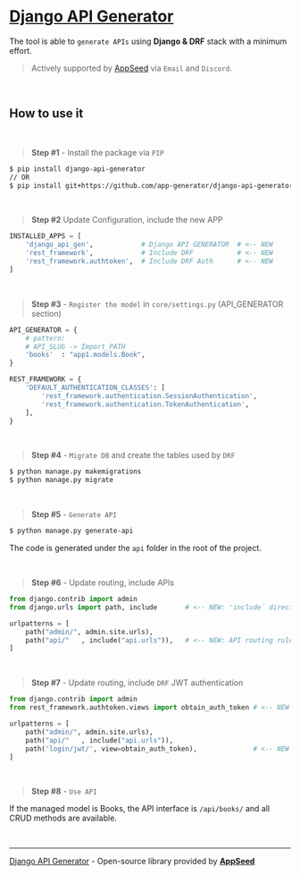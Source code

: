 # [Django API Generator](https://github.com/app-generator/django-api-generator)

The tool is able to `generate APIs` using **Django & DRF** stack with a minimum effort.

> Actively supported by [AppSeed](https://appseed.us/) via `Email` and `Discord`.

<br />

## How to use it

<br />

> **Step #1** - Install the package via `PIP` 

```bash
$ pip install django-api-generator
// OR
$ pip install git+https://github.com/app-generator/django-api-generator.git
```

<br />

> **Step #2** Update Configuration, include the new APP

```python
INSTALLED_APPS = [
    'django_api_gen',            # Django API GENERATOR  # <-- NEW
    'rest_framework',            # Include DRF           # <-- NEW 
    'rest_framework.authtoken',  # Include DRF Auth      # <-- NEW   
]
```

<br />

> **Step #3** - `Register the model` in `core/settings.py` (API_GENERATOR section)

```python
API_GENERATOR = {
    # pattern: 
    # API_SLUG -> Import_PATH 
    'books'  : "app1.models.Book",
}

REST_FRAMEWORK = {
    'DEFAULT_AUTHENTICATION_CLASSES': [
        'rest_framework.authentication.SessionAuthentication',
        'rest_framework.authentication.TokenAuthentication',
    ],
}
```

<br />

> **Step #4** - `Migrate DB` and create the tables used by `DRF` 

```bash
$ python manage.py makemigrations
$ python manage.py migrate
```

<br />

> **Step #5** - `Generate API` 

```bash
$ python manage.py generate-api
```

The code is generated under the `api` folder in the root of the project.

<br />

> **Step #6** - Update routing, include APIs 

```python
from django.contrib import admin
from django.urls import path, include       # <-- NEW: 'include` directive added

urlpatterns = [
    path("admin/", admin.site.urls),
    path("api/"   , include("api.urls")),   # <-- NEW: API routing rules
]    
```    

<br />

> **Step #7** - Update routing, include `DRF` JWT authentication  

```python
from django.contrib import admin
from rest_framework.authtoken.views import obtain_auth_token # <-- NEW

urlpatterns = [
    path("admin/", admin.site.urls),
    path("api/"   , include("api.urls")),  
    path('login/jwt/', view=obtain_auth_token),              # <-- NEW
]    
```    

<br />

> **Step #8** - `Use API` 

If the managed model is Books, the API interface is `/api/books/` and all CRUD methods are available. 

<br />

---
[Django API Generator](https://github.com/app-generator/django-api-generator) - Open-source library provided by **[AppSeed](https://appseed.us/)**
